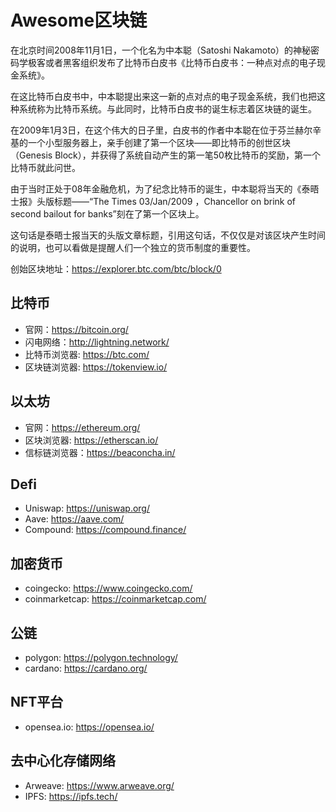 # Awesome区块链

在北京时间2008年11月1日，一个化名为中本聪（Satoshi Nakamoto）的神秘密码学极客或者黑客组织发布了比特币白皮书《比特币白皮书：一种点对点的电子现金系统》。

在这比特币白皮书中，中本聪提出来这一新的点对点的电子现金系统，我们也把这种系统称为比特币系统。与此同时，比特币白皮书的诞生标志着区块链的诞生。

在2009年1月3日，在这个伟大的日子里，白皮书的作者中本聪在位于芬兰赫尔辛基的一个小型服务器上，亲手创建了第一个区块——即比特币的创世区块（Genesis Block），并获得了系统自动产生的第一笔50枚比特币的奖励，第一个比特币就此问世。

由于当时正处于08年金融危机，为了纪念比特币的诞生，中本聪将当天的《泰晤士报》头版标题——“The Times 03/Jan/2009 ，Chancellor on brink of second bailout for banks”刻在了第一个区块上。

这句话是泰晤士报当天的头版文章标题，引用这句话，不仅仅是对该区块产生时间的说明，也可以看做是提醒人们一个独立的货币制度的重要性。

创始区块地址：<https://explorer.btc.com/btc/block/0>

## 比特币

- 官网：<https://bitcoin.org/>
- 闪电网络：<http://lightning.network/>
- 比特币浏览器: <https://btc.com/>
- 区块链浏览器: <https://tokenview.io/>

## 以太坊

- 官网：<https://ethereum.org/>
- 区块浏览器: <https://etherscan.io/>
- 信标链浏览器：<https://beaconcha.in/>

## Defi

- Uniswap: <https://uniswap.org/>
- Aave: <https://aave.com/>
- Compound: <https://compound.finance/>

## 加密货币

- coingecko: <https://www.coingecko.com/>
- coinmarketcap: <https://coinmarketcap.com/>

## 公链

- polygon: <https://polygon.technology/>
- cardano: <https://cardano.org/>

## NFT平台

- opensea.io: <https://opensea.io/>

## 去中心化存储网络

- Arweave: <https://www.arweave.org/>
- IPFS: <https://ipfs.tech/>
